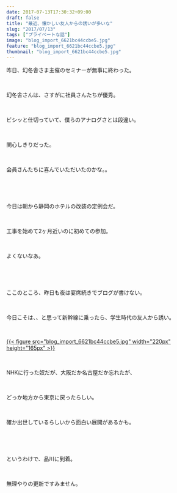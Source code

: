 ```yaml
---
date: 2017-07-13T17:30:32+09:00
draft: false
title: "最近、懐かしい友人からの誘いが多いな"
slug: "2017/07/13"
tags: ["プライベートな話"]
image: "blog_import_6621bc44ccbe5.jpg"
feature: "blog_import_6621bc44ccbe5.jpg"
thumbnail: "blog_import_6621bc44ccbe5.jpg"
---
```

<p>昨日、幻冬舎さま主催のセミナーが無事に終わった。</p><p> </p><p>幻冬舎さんは、さすがに社員さんたちが優秀。</p><p> </p><p>ビシッと仕切っていて、僕らのアナログさとは段違い。</p><p> </p><p>関心しきりだった。</p><p> </p><p>会員さんたちに喜んでいただいたのかな。。</p><p> </p><p> </p><p>今日は朝から静岡のホテルの改装の定例会だ。</p><p> </p><p>工事を始めて2ヶ月近いのに初めての参加。</p><p> </p><p>よくないなあ。</p><p> </p><p> </p><p>ここのところ、昨日も夜は宴席続きでブログが書けない。</p><p> </p><p>今日こそは、、と思って新幹線に乗ったら、学生時代の友人から誘い。</p><p> </p><p><a href="blog_import_6621bc44ccbe5.jpg">{{< figure src="blog_import_6621bc44ccbe5.jpg" width="220px" height="165px" >}}</a></p><p> </p><p>NHKに行った奴だが、大阪だか名古屋だか忘れたが、</p><p> </p><p>どっか地方から東京に戻ったらしい。</p><p> </p><p>確か出世しているらしいから面白い展開があるかも。</p><p> </p><p> </p><p>というわけで、品川に到着。</p><p> </p><p>無理やりの更新ですみません。</p><p> </p><p> </p><p> </p><p> </p><p> </p>

